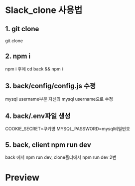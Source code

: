 # Slack_clone 사용법

## 1. git clone

git clone

## 2. npm i

npm i 후에 cd back && npm i

## 3. back/config/config.js 수정

mysql username부분 자신의 mysql username으로 수정

## 4. back/.env파일 생성

COOKIE_SECRET=쿠키명
MYSQL_PASSWORD=mysql비밀번호

## 5. back, client npm run dev

back 에서 npm run dev, clone폴더에서 npm run dev 2번

# Preview
